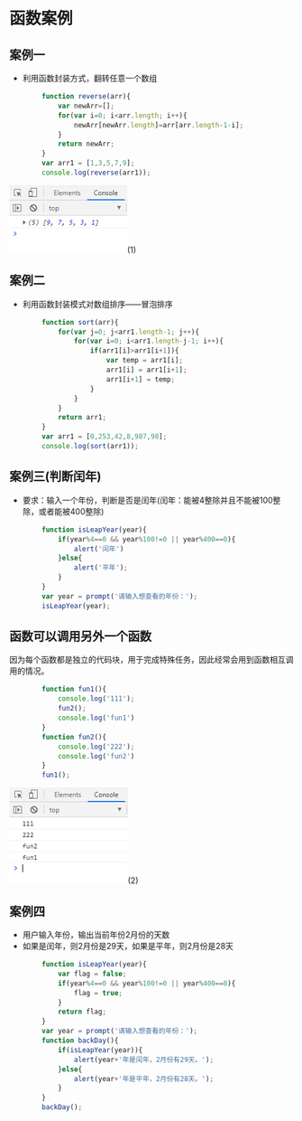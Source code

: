 # 函数案例

## 案例一
* 利用函数封装方式，翻转任意一个数组
```javascript
        function reverse(arr){
            var newArr=[];
            for(var i=0; i<arr.length; i++){
                newArr[newArr.length]=arr[arr.length-1-i];
            }
            return newArr;
        }
        var arr1 = [1,3,5,7,9];
        console.log(reverse(arr1));
```
![image](../images/34/1.png)(1)

## 案例二
* 利用函数封装模式对数组排序——冒泡排序
```javascript
        function sort(arr){
            for(var j=0; j<arr1.length-1; j++){
                for(var i=0; i<arr1.length-j-1; i++){
                    if(arr1[i]>arr1[i+1]){
                        var temp = arr1[i];
                        arr1[i] = arr1[i+1];
                        arr1[i+1] = temp;
                    }
                }
            }
            return arr1;
        }
        var arr1 = [0,253,42,8,987,98];
        console.log(sort(arr1));
```

## 案例三(判断闰年)
* 要求：输入一个年份，判断是否是闰年(闰年：能被4整除并且不能被100整除，或者能被400整除)

```javascript
        function isLeapYear(year){
            if(year%4==0 && year%100!=0 || year%400==0){
                alert('闰年')
            }else{
                alert('平年');
            }
        }
        var year = prompt('请输入想查看的年份：');
        isLeapYear(year);
```

## 函数可以调用另外一个函数
因为每个函数都是独立的代码块，用于完成特殊任务，因此经常会用到函数相互调用的情况。  

```javascript
        function fun1(){
            console.log('111');
            fun2();
            console.log('fun1')
        }
        function fun2(){
            console.log('222');
            console.log('fun2')
        }
        fun1();
```
![image](../images/34/2.png)(2)

## 案例四 
* 用户输入年份，输出当前年份2月份的天数
* 如果是闰年，则2月份是29天，如果是平年，则2月份是28天

```javascript
        function isLeapYear(year){
            var flag = false;
            if(year%4==0 && year%100!=0 || year%400==0){
                flag = true;
            }
            return flag;
        }
        var year = prompt('请输入想查看的年份：');
        function backDay(){
            if(isLeapYear(year)){
                alert(year+'年是闰年，2月份有29天。');
            }else{
                alert(year+'年是平年，2月份有28天。');
            }
        }
        backDay();
```

